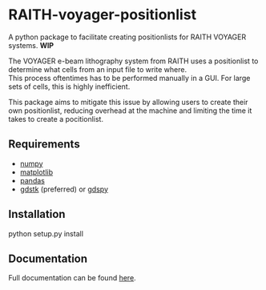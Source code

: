 # RAITH-voyager-positionlist
A python package to facilitate creating positionlists for RAITH VOYAGER systems. **WIP**

The VOYAGER e-beam lithography system from RAITH uses a positionlist to determine what cells from an input file to write where.  
This process oftentimes has to be performed manually in a GUI. For large sets of cells, this is highly inefficient.  
  
This package aims to mitigate this issue by allowing users to create their own positionlist, reducing overhead at the machine and limiting the time it takes to create a pocitionlist.

## Requirements
- [numpy](https://numpy.org/)
- [matplotlib](https://matplotlib.org/)
- [pandas](https://pandas.pydata.org/)
- [gdstk](https://github.com/heitzmann/gdstk) (preferred) or [gdspy](https://github.com/heitzmann/gdspy)

## Installation
python setup.py install

## Documentation
Full documentation can be found [here](https://jente-vds.github.io/RAITH-voyager-positionlist/).

